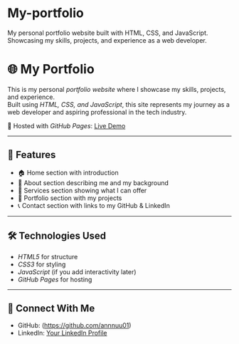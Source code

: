 # My-portfolio
My personal portfolio website built with HTML, CSS, and JavaScript. Showcasing my skills, projects, and experience as a web developer.
# 🌐 My Portfolio

This is my personal *portfolio website* where I showcase my skills, projects, and experience.  
Built using *HTML, CSS, and JavaScript*, this site represents my journey as a web developer and aspiring professional in the tech industry.  

🚀 Hosted with *GitHub Pages*: [Live Demo](https://your-username.github.io/your-repo-name/)  

---

## 📌 Features
- 🏠 Home section with introduction  
- 🙋 About section describing me and my background  
- 💼 Services section showing what I can offer  
- 📂 Portfolio section with my projects  
- 📞 Contact section with links to my GitHub & LinkedIn  

---

## 🛠 Technologies Used
- *HTML5* for structure  
- *CSS3* for styling  
- *JavaScript* (if you add interactivity later)  
- *GitHub Pages* for hosting  

---

## 🔗 Connect With Me
- GitHub: (https://github.com/annnuu01)  
- LinkedIn: [Your LinkedIn Profile](https://linkedin.com/in/your-linkedin)  

